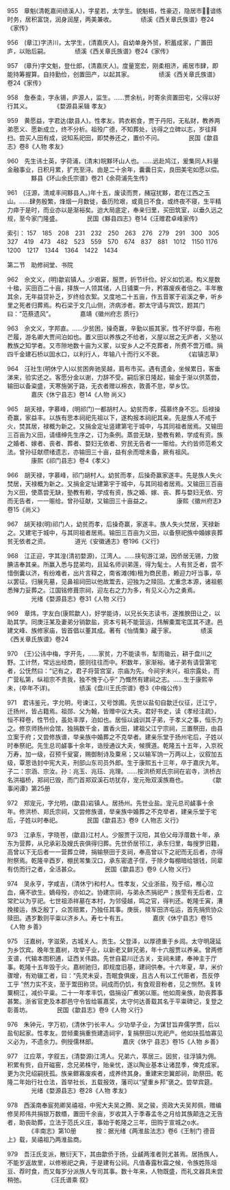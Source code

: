 <!-- { "loadSidebar": true } -->
955　章魁(清乾嘉间绩溪人)，字星若，太学生。貌魁梧，性豪迈，隐居市，谙练时务，居积富饶，润身润屋，两美兼收。
　　　　绩溪《西关章氏族谱》卷24《家传》

956　(章江)字济川，太学生，(清嘉庆人)。自幼单身外贸，积蓄成家，广置田庐，以贻后嗣。
　　　　绩溪《西关章氏族谱》卷24《家传》

957　(章升)字文魁，登仕郎，(清嘉庆人)。度量宽宏，刚柔相济，甫居市肆，即能持筹握算。自持勤俭，创置田产，以起其家。
　　　　绩溪《西关章氏族谱》卷24《家传》

958　詹泰圭，字永锡，庐源人，监生。……贾余杭，时寄余资置田宅，父得以好行其义。
　　　　《婺源县采辑 孝友》

959　黄愿益，字君达(歙县人)。性孝友。鹑衣粝食，贾于丹阳，无私财，教养两弟愿义、愿新成立，终不分析。祖殁广德，不知葬处，访得之立碑以志，岁往拜扫。尝买人田有成，说知系祀田，即焚券还之，置价不问。
　　　　民国《歙县志》卷8《人物 孝友》

960　先生讳士英，字荷浦，(清末)皖黟环山人也。……远赴鸠江，爰集同人料量金融事业，日积月累，扩充至浔。由是二十余年，囊囊日实，良田美宅如愿以偿。
　　　　黟县《环山余氏宗谱》卷21《余荷浦先生传》

961　(汪源，清咸丰间黟县人。)年十五，废读而贾，赭寇扰黟，君在江西之玉山。……肆务殷繁，烽烟一月数徙，备历险艰，或竟日不食，或终夜不寝，生平精力瘁于是时，而业亦以是渐裕矣。迨大局底定，奉亲归里，买田筑室，以垂久远之规，至今家门隆盛。
　　　　民国《黟县四志》卷14《汪赠君卓峰家传》

索引：
157　185　208　231　232　250　263　276　279　291　300　305
327　419　473　482　523　559　570　674　837　881　1012　1150
1176　1200　1217　1344　1364　1422　1434

第二节　助修祠堂、书院

962　佘文义，(明)歙岩镇人。少艰窘，服贾，折节纤俭。好义如饥渴。构义屋数十楹，买田百二十亩，择族一人领其储，人日铺粟一升，矜寡废疾者倍之。丰年散其余，无年益贷补乏，岁终给衣絮。又度地二十五亩，作五音冢于岩溪之拳，听乡里之死者归葬焉。构石梁于文几山侧，济病涉者。郡太守请与宾饮，题其门曰：“范蔡遗风”。
　　　　嘉靖《徽州府志 质行》

963　佘文义，字邦直。……少贫困，操奇赢，辛勤以振其家。性不好华靡，布袍芒履，游名卿大贾间泊如也。置义田以养族之不给者，义屋以居之无庐者，义塾以教族之知学者。又市隙地数十亩为义冢，以安乡人之不克葬者，所费不啻万缗。捐四千金建石桥以固水口，以利行人，年输八十而行义不衰。
　　　　《岩镇志草》

964　汪社生(明休宁人)以贫困奔驰吴越，肩布市买。遇有遗金，坐候累日，客垂涕来，验实还之。客愿分金以谢，力辞不受。嗣后家日隆起，输金于渐以供蒸尝，输田以备粢盛，天寒施粥于路，无衣者赠以棉衣，敦善不怠，举乡饮。
　　　　嘉庆《休宁县志》卷14《人物 尚义》

965　胡天禄，字慕峰，(明祁门)一都胡村人。幼贫而孝，孺慕终身不忘。后禄操奇赢，家益丰。以族有思本祠祀先祖以下，遂构报本祠祀其亲。先是族人不戒于火，焚其居，禄概为新之。又捐金定址竖建第宅于城中，与其同祖者居焉。又输田三百亩为义田，请缙绅先生序之，订为条例。蒸尝无缺，塾教有赖，学成有资。族之婚者、嫁者、丧者、葬者、婺妇无依者、穷民无告者一一赈给。大约皆师范希文法。曾孙征献缵绪遗志，亦输田三十亩，益有余而增未备，厥有祖风。
　　　　康熙《祁门县志》卷4《孝义》

966　胡天禄，字慕峰，祁门胡村人。幼贫而孝，后操奇赢家遂丰。先是族人失火焚居，天禄概为新之。又捐金定址建第宇于城中，与其同祖者居焉。又输田三百亩为义田，使蒸尝无缺，塾教有赖，学成有资，族之婚、嫁、丧、葬与婺妇无依、穷而无告者，一一赈给。曾孙征献，又输田三十亩益之。
　　　　康熙《徽州府志》卷15《尚义》

967　胡天禄(明)祁门人，幼贫而孝，后操奇赢，家遂丰。族人失火焚居，天禄新之。又建宅于城中，与其同祖者居焉。输田三百亩为义田，以备祭祀族中婚嫁丧葬贫无依者之资。
　　　　道光《安徽通志》卷196《义行》

968　江正迎，字其湟(清初婺源)，江湾人。……挟旬游江湖，因侨居无锡，力致腆洁奉其亲。所赢入悉与昆弟均，且延名师训弟莲，得为髦士。人有贫乏者，尝不惜倒囊以济，有纷难者，出片言释之，南省滩(摊)租为商民患，赖迎力吁当事，卒以罢征。归展先墓，见鼻祖祠田以他故鬻去，迎独为之赎回。尤重念本源，诸祖骸悉殚力妥葬之。江国铭修葺宗祠，迎左右之力为多，有见义心为之勇焉。
　　　　光绪《婺源县志》卷31《人物 义行》

969　章炜，字友白(康熙歙人)，好学能诗，以兄长矢志读书，遂推腴田让之，以助其学。同庚汪某及妻弟分销歙盐，资本亏耗不能营运，炜解橐鬻宅匡其不逮。邑建文峰、族修家庙，皆首倡以董其成。著有《怡情集》藏于家。
　　　　绩溪《西关章氏族谱》卷24

970　(王)公讳中梅，字开先，……家贫，力不能读书，犁雨锄云，耕于盘川之野。工计然，常远出经商，臆则往往而中。积数年，家渐裕。诸子弟有请营第宅者，公怃然曰：“记有之，君子将营宫室，宗庙为先。今祠宇未兴，祖宗露处，而广营私第，纵祖宗不责我，独不愧于心乎” 乃慨然有建祠之志。……生于康熙辛未，(卒年不详)。
　　　　绩溪《盘川王氏宗谱》卷3《中梅公传》

971　君讳鉴元，字允明，号谏江，又号馀圃。先世以盐旬自歙迁仪征，迁江宁，迁扬州，皆占籍焉。祖郧、父为翰，皆赠中议大夫。君好书史，读《孝经注疏》，恒不释卷，性节俭，虽处丰厚，泊如也。居恒以诚训其子弟，于孝义之事，恒乐为之。修京师扬州会馆，独捐数千金，置香火田，建祖父江宁宗祠，三置祭田，由县立案于府；又尝修族谱，举亲族中婚葬之不克举者。建亲乐堂于扬州宅后，子姓以时奉祭祀。先生总司鹾事十余年，诰授通议大夫，候撰道。乾隆五十五年，入京祝万寿，加一级，召预千叟宴，赐御制诗及粟帛；又以输军饷一万两以上，议叙加五级，覃恩诰封中宪大夫，刑部山东司员外郎。生于康熙五十三年，卒于嘉庆九年。子二：宗涵、宗汝。孙：兆玉、兆珏、兆理。……按洪桥郑氏宗祠在岩寺，洪桥古名洪福桥，郑祠已毁，而门首郑双溪石坊犹存，宠元殆双溪族裔也。
　　　　《歙事闲谭》第25册

972　郑宠元，字允明，(歙县)岩镇人。居扬州。先世业盐。宠元总司鹾事十余年。修洪桥、郑氏宗祠，又尝修族谱，举亲族中婚葬之不克举者，建亲乐堂于宅后，子姓以时奉祀。
　　　　民国《歙县志》卷9《人物志 义行》

973　江承东，字晓苍，(歙县)江村人。少服贾于汉阳，其伯父母浮厝数十年，承东为营葬，从兄承彩及嫂氏丧俱得归葬。先世侨居邗江，承东归里，每搜罗旧籍，高曾以下无后者一一营葬立碑，捐输祭田于支祠，奉高曾以下之祀而无后者，亦得附祭焉。乾隆辛酉岁，棚民芾集汉口，承东密遣子侄，于除夕每棚暗给银钱，同辈有仿而行之者，全活甚众。
　　　　民国《歙县志》卷9《人物 义行》

974　吴永亨，字咸吉，(清休宁)和村人。性孝友，父业浙盐，殁于绍，椎心泣血，痛不欲生。嫡母殁，亦如之。协建宗祠，与弟永杰捐祀产；族茔有无后者，立常贮以为亨祀。七世祖添祥墓在本村，为邻侵越，鸣之官，得判还。乾隆壬寅，漕挽接运，族乏殷丁，众苦赔累，乃独任其事。庚辰，赎军田济屯运，首先捐赀协众赎田。遇岁歉则平粜以济乡人。寿七十有五。
　　　　嘉庆《休宁县志》卷15《人物 乡善》

975　汪嘉树，字滋荣，古城关人。贡生。父登泽，以厚德重于乡闾。太守明晟延为乡饮宾。晚年生嘉树，攻举子业，以新老又鲜兄弟，年十六服贾以养亲。曾两修支谱，代输本图积逋，证西关伟路。先世自葛川迁古关，支祠未建，奉神主于厅事。乾隆十五年毁于火。嘉树驰归，即规度旧基，建祠供奉。十六年夏，旱，米价骤增，有劝辍工者，曰：“先灵未妥，吾眠食俱废，且古人有以工代赈者，吾反停工乎 ”然力实不支，至于鬻田称贷。祠成而仍饥，有食观音粉者，见之恻然。复转粟桐江，减价平粜。二十一年孝丰饥，倡捐设厂煮粥以赈。他如周亲族，助丧葬事甚繁。浙省官吏及本郡邑守令皆给匾嘉奖，太守何达善载其名于平粜碑记，复登之彰善坊。
　　　　民国《歙县志》卷9《人物 义行》

976　朱钟元，字万初，(清休宁)长丰人。少功举子业，为谋甘旨弃儒学贾，后以盐旬起家。性孝友。尝倾橐捐重赀建造祠宇，复捐祭田以充祀产。他如扶孤恤寡见义必为，不遗余力。例授儒林郎。
　　　　嘉庆《休宁 县志》卷15《人物 乡善》

977　江应萃，字叙五，(清婺源)江湾人。兄弟六，萃居三。因贫，往浮镇为佣。积累有赀，自开磁窑，念兄弟株守，贻亲忧，遂以陶业基本让诸昆季，俾克成家。更为次兄绍嗣抚孤。族亲鳏寡废疾者，成养终其身。重建宋忠翼郎祠，助祭田。乾隆二年始行社仓法，首举社长，五载报效，藩司以“望重乡邦”褒之。尝举宾筵。
　　　　光绪《婺源县志》卷28《人物 孝友》

978　西溪南奉宸苑卿吴禧祖，中宪大夫吴之腾、吴之骏，资政大夫吴邦佩，赠编修吴邦伟共捐银万数缗，置田千余亩，岁收其入于季春孟冬之月给其族颠连之无告者，助丧助葬，立法于范氏义庄，事始于乾隆之三年，田购于宣城之水。
　　　　《丰南志》第10册
　　　按：据光绪《两淮盐法志》卷6《王制门 德音上》载，吴禧祖乃两淮盐商。

979　吾汪氏支派，散衍天下，其由歙侨于扬，业鹾两淮者则尤甚焉。居扬族人，不能岁返故里，以修裉祀之典，于是建有公祠。凡值春露秋霜之候，令族姓陈俎豆、荐时食，而又每岁分派族人专司其事。数十年来，人物既盛，而礼文器具未尝稍弛。
　　　　《汪氏谱乘 叙》

